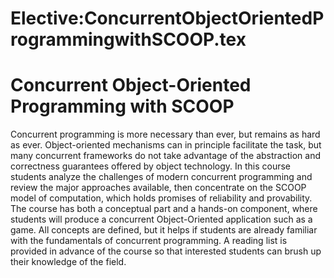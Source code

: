 






Elective:ConcurrentObjectOrientedProgrammingwithSCOOP.tex
=========================================================






Concurrent Object-Oriented Programming with SCOOP
=================================================


Concurrent programming is more necessary than ever, but remains as hard as ever. Object-oriented mechanisms can in principle facilitate the task, but many concurrent frameworks do not take advantage of the abstraction and correctness guarantees offered by object technology. In this course students analyze the challenges of modern concurrent programming and review the major approaches available, then concentrate on the SCOOP model of computation, which holds promises of reliability and provability. The course has both a conceptual part and a hands-on component, where students will produce a concurrent Object-Oriented application such as a game. All concepts are defined, but it helps if students are already familiar with the fundamentals of concurrent programming. A reading list is provided in advance of the course so that interested students can brush up their knowledge of the field.











